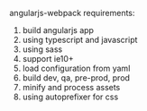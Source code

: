 angularjs-webpack
requirements:
1. build angularjs app
2. using typescript and javascript
3. using sass
4. support ie10+
5. load configuration from yaml
6. build dev, qa, pre-prod, prod
7. minify and process assets
8. using autoprefixer for css
